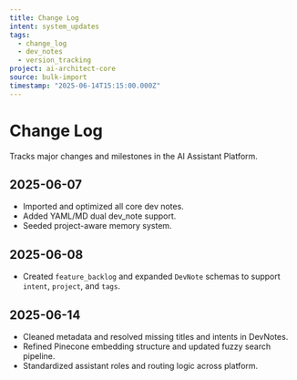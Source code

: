 ```yaml
---
title: Change Log
intent: system_updates
tags:
  - change_log
  - dev_notes
  - version_tracking
project: ai-architect-core
source: bulk-import
timestamp: "2025-06-14T15:15:00.000Z"
---
```


# Change Log

Tracks major changes and milestones in the AI Assistant Platform.

## 2025-06-07

- Imported and optimized all core dev notes.
- Added YAML/MD dual dev_note support.
- Seeded project-aware memory system.

## 2025-06-08

- Created `feature_backlog` and expanded `DevNote` schemas to support `intent`, `project`, and `tags`.

## 2025-06-14

- Cleaned metadata and resolved missing titles and intents in DevNotes.
- Refined Pinecone embedding structure and updated fuzzy search pipeline.
- Standardized assistant roles and routing logic across platform.
